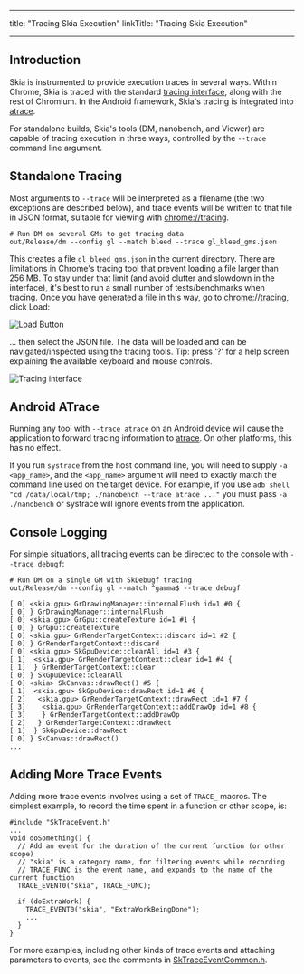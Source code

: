 
---
title: "Tracing Skia Execution"
linkTitle: "Tracing Skia Execution"

---


Introduction
------------

Skia is instrumented to provide execution traces in several ways. Within Chrome, Skia is traced
with the standard [tracing interface](chrome://tracing), along with the rest of Chromium. In
the Android framework, Skia's tracing is integrated into
[atrace](https://source.android.com/devices/tech/debug/ftrace).

For standalone builds, Skia's tools (DM, nanobench, and Viewer) are capable of tracing execution
in three ways, controlled by the `--trace` command line argument.

Standalone Tracing
------------------

Most arguments to `--trace` will be interpreted as a filename (the two exceptions are described
below), and trace events will be written to that file in JSON format, suitable for viewing with
[chrome://tracing](chrome://tracing).

<!--?prettify lang=sh?-->

    # Run DM on several GMs to get tracing data
    out/Release/dm --config gl --match bleed --trace gl_bleed_gms.json

This creates a file `gl_bleed_gms.json` in the current directory. There are limitations in Chrome's
tracing tool that prevent loading a file larger than 256 MB. To stay under that limit (and avoid
clutter and slowdown in the interface), it's best to run a small number of tests/benchmarks when
tracing. Once you have generated a file in this way, go to
[chrome://tracing](chrome://tracing), click Load:

![Load Button](../tracing_load.png)

... then select the JSON file. The data will be loaded and can be navigated/inspected using the
tracing tools. Tip: press '?' for a help screen explaining the available keyboard and mouse
controls.

![Tracing interface](../tracing.png)

Android ATrace
--------------

Running any tool with `--trace atrace` on an Android device will cause the application to forward
tracing information to [atrace](https://source.android.com/devices/tech/debug/ftrace). On other
platforms, this has no effect.

If you run `systrace` from the host command line, you will need to supply `-a <app_name>`,
and the `<app_name>` argument will need to exactly match the command line used on the target
device. For example, if you use `adb shell "cd /data/local/tmp; ./nanobench --trace atrace ..."`
you must pass `-a ./nanobench` or systrace will ignore events from the application.

Console Logging
---------------

For simple situations, all tracing events can be directed to the console with `--trace debugf`:

<!--?prettify lang=sh?-->

    # Run DM on a single GM with SkDebugf tracing
    out/Release/dm --config gl --match ^gamma$ --trace debugf

~~~
[ 0] <skia.gpu> GrDrawingManager::internalFlush id=1 #0 {
[ 0] } GrDrawingManager::internalFlush
[ 0] <skia.gpu> GrGpu::createTexture id=1 #1 {
[ 0] } GrGpu::createTexture
[ 0] <skia.gpu> GrRenderTargetContext::discard id=1 #2 {
[ 0] } GrRenderTargetContext::discard
[ 0] <skia.gpu> SkGpuDevice::clearAll id=1 #3 {
[ 1]  <skia.gpu> GrRenderTargetContext::clear id=1 #4 {
[ 1]  } GrRenderTargetContext::clear
[ 0] } SkGpuDevice::clearAll
[ 0] <skia> SkCanvas::drawRect() #5 {
[ 1]  <skia.gpu> SkGpuDevice::drawRect id=1 #6 {
[ 2]   <skia.gpu> GrRenderTargetContext::drawRect id=1 #7 {
[ 3]    <skia.gpu> GrRenderTargetContext::addDrawOp id=1 #8 {
[ 3]    } GrRenderTargetContext::addDrawOp
[ 2]   } GrRenderTargetContext::drawRect
[ 1]  } SkGpuDevice::drawRect
[ 0] } SkCanvas::drawRect()
...
~~~

Adding More Trace Events
------------------------

Adding more trace events involves using a set of `TRACE_` macros. The simplest example, to record
the time spent in a function or other scope, is:

~~~
#include "SkTraceEvent.h"
...
void doSomething() {
  // Add an event for the duration of the current function (or other scope)
  // "skia" is a category name, for filtering events while recording
  // TRACE_FUNC is the event name, and expands to the name of the current function
  TRACE_EVENT0("skia", TRACE_FUNC);

  if (doExtraWork) {
    TRACE_EVENT0("skia", "ExtraWorkBeingDone");
    ...
  }
}
~~~

For more examples, including other kinds of trace events and attaching parameters to events, see
the comments in
[SkTraceEventCommon.h](https://cs.chromium.org/chromium/src/third_party/skia/src/core/SkTraceEventCommon.h).

